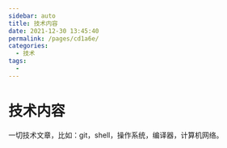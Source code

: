 ```yaml
---
sidebar: auto
title: 技术内容
date: 2021-12-30 13:45:40
permalink: /pages/cd1a6e/
categories: 
  - 技术
tags: 
  - 
---
```

# 技术内容

一切技术文章，比如：git，shell，操作系统，编译器，计算机网络。
